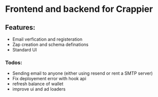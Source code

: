 # Frontend and backend for Crappier

## Features:
- Email verfication and registeration
- Zap creation and schema definations
- Standard UI

### Todos:
- Sending email to anyone (either using resend or rent a SMTP server)
- Fix deployement error with hook api
- refresh balance of wallet
- improve ui and ad loaders